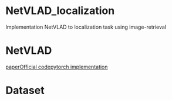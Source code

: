 # NetVLAD_localization
Implementation NetVLAD to localization task using image-retrieval
# NetVLAD
[paper](https://arxiv.org/abs/1511.07247)[Official code](https://github.com/Relja/netvlad)[pytorch implementation](https://github.com/lyakaap/NetVLAD-pytorch)
# Dataset
